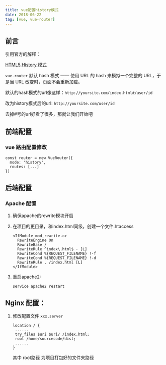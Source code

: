 ```yaml
---
title: vue配置history模式
date: 2018-06-22
tag: [vue, vue-router]
---
```


## 前言

引用官方的解释：

[HTML5 History 模式](https://router.vuejs.org/zh/guide/essentials/history-mode.html)

`vue-router` 默认 hash 模式 —— 使用 URL 的 hash 来模拟一个完整的 URL，于是当 URL 改变时，页面不会重新加载。

默认的hash模式的url像这样：`http://yoursite.com/index.html#/user/id`

改为history模式后的url: `http://yoursite.com/user/id`

去掉#号的url好看了很多，那就让我们开始吧

## 前端配置

### vue 路由配置修改

```
const router = new VueRouter({
  mode: 'history',
  routes: [...]
})
```

 ## 后端配置

### Apache 配置

1. 确保apache的rewrite模块开启

2. 在项目的更目录，和index.html同级，创建一个文件.htaccess

   ```
   <IfModule mod_rewrite.c>
     RewriteEngine On
     RewriteBase /
     RewriteRule ^index\.html$ - [L]
     RewriteCond %{REQUEST_FILENAME} !-f
     RewriteCond %{REQUEST_FILENAME} !-d
     RewriteRule . /index.html [L]
   </IfModule>
   ```

3. 重启apache2:

   ```
   service apache2 restart
   ```

   

## Nginx 配置：

1. 修改配置文件 `xxx.server`

   ```
   location / {
   	......
   	try_files $uri $uri/ /index.html;
   	root /home/sourcecode/dist;
   	......
   }
   ```

   其中 root路径 为项目打包好的文件夹路径